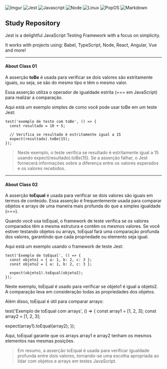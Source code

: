 ![Imgur](https://i.imgur.com/xhhZ3XJ.png)
![Jest](https://img.shields.io/badge/Jest-323330?style=for-the-badge&logo=Jest&logoColor=white)
![Javascript](https://img.shields.io/badge/JavaScript-323330?style=for-the-badge&logo=javascript&logoColor=F7DF1E)
![Node](https://img.shields.io/badge/Node.js-43853D?style=for-the-badge&logo=node.js&logoColor=white)
![Linux](https://img.shields.io/badge/Linux-FCC624?style=for-the-badge&logo=linux&logoColor=black)
![PopOS](https://img.shields.io/badge/Pop!_OS-48B9C7?style=for-the-badge&logo=Pop!_OS&logoColor=white)
![Markdown](https://img.shields.io/badge/Markdown-000000?style=for-the-badge&logo=markdown&logoColor=white)
## Study Repository

Jest is a delightful JavaScript Testing Framework with a focus on simplicity.

It works with projects using: Babel, TypeScript, Node, React, Angular, Vue and more!

------

#### About Class 01

A asserção <b>toBe</b> é usada para verificar se dois valores são estritamente iguais, ou seja, 
se são do mesmo tipo e têm o mesmo valor. 

Essa asserção utiliza o operador de igualdade estrita (=== em JavaScript) para realizar a comparação.

Aqui está um exemplo simples de como você pode usar toBe em um teste Jest:
```
test('exemplo de teste com toBe', () => {
  const resultado = 10 + 5;

  // Verifica se resultado é estritamente igual a 15
  expect(resultado).toBe(15);
});
```
> Neste exemplo, o teste verifica se resultado é estritamente igual a 15 usando expect(resultado).toBe(15). 
Se a asserção falhar, o Jest fornecerá informações sobre a diferença entre os valores esperados e os valores recebidos.

------

#### About Class 02

A asserção <b>toEqual</b> é usada para verificar se dois valores são iguais em termos de conteúdo. 
Essa asserção é frequentemente usada para comparar objetos e arrays de uma maneira mais profunda 
do que a simples igualdade (===).

Quando você usa toEqual, o framework de teste verifica se os valores comparados têm a mesma estrutura 
e contêm os mesmos valores. Se você estiver testando objetos ou arrays, toEqual fará uma comparação profunda dos valores, 
garantindo que cada propriedade ou elemento seja igual.

Aqui está um exemplo usando o framework de teste Jest:

```
test('Exemplo de toEqual', () => {
  const objeto1 = { a: 1, b: 2, c: 3 };
  const objeto2 = { a: 1, b: 2, c: 3 };

  expect(objeto1).toEqual(objeto2);
});
```
Neste exemplo, toEqual é usado para verificar se objeto1 é igual a objeto2. 
A comparação leva em consideração todas as propriedades dos objetos.

Além disso, toEqual é útil para comparar arrays:

test('Exemplo de toEqual com arrays', () => {
  const array1 = [1, 2, 3];
  const array2 = [1, 2, 3];

  expect(array1).toEqual(array2);
});

Aqui, toEqual garante que os arrays array1 e array2 tenham os mesmos elementos nas mesmas posições.

> Em resumo, a asserção toEqual é usada para verificar igualdade profunda entre dois valores, tornando-se uma escolha apropriada ao lidar com objetos e arrays em testes JavaScript.